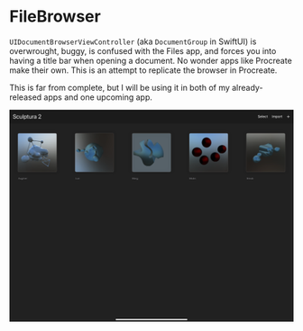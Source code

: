 # FileBrowser

`UIDocumentBrowserViewController` (aka `DocumentGroup` in SwiftUI) is overwrought, buggy, is confused with the Files app, and forces you into having a title bar when opening a document. No wonder apps like Procreate make their own. This is an attempt to replicate the browser in Procreate.

This is far from complete, but I will be using it in both of my already-released apps and one upcoming app.

![Screenshot](screenshot.png)
